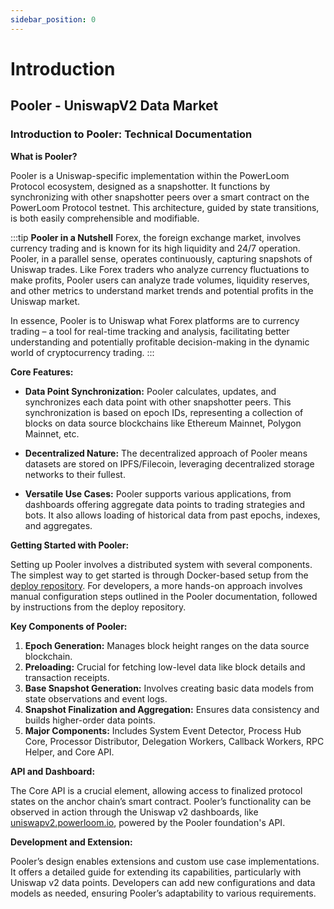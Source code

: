 ```yaml
---
sidebar_position: 0
---
```


# Introduction

## Pooler - UniswapV2 Data Market



### Introduction to Pooler: Technical Documentation

**What is Pooler?**

Pooler is a Uniswap-specific implementation within the PowerLoom Protocol ecosystem, designed as a snapshotter. It functions by synchronizing with other snapshotter peers over a smart contract on the PowerLoom Protocol testnet. This architecture, guided by state transitions, is both easily comprehensible and modifiable.

:::tip
**Pooler in a Nutshell**
Forex, the foreign exchange market, involves currency trading and is known for its high liquidity and 24/7 operation. Pooler, in a parallel sense, operates continuously, capturing snapshots of Uniswap trades. Like Forex traders who analyze currency fluctuations to make profits, Pooler users can analyze trade volumes, liquidity reserves, and other metrics to understand market trends and potential profits in the Uniswap market.

In essence, Pooler is to Uniswap what Forex platforms are to currency trading – a tool for real-time tracking and analysis, facilitating better understanding and potentially profitable decision-making in the dynamic world of cryptocurrency trading.
:::


**Core Features:**

- **Data Point Synchronization:** Pooler calculates, updates, and synchronizes each data point with other snapshotter peers. This synchronization is based on epoch IDs, representing a collection of blocks on data source blockchains like Ethereum Mainnet, Polygon Mainnet, etc.
  
- **Decentralized Nature:** The decentralized approach of Pooler means datasets are stored on IPFS/Filecoin, leveraging decentralized storage networks to their fullest.

- **Versatile Use Cases:** Pooler supports various applications, from dashboards offering aggregate data points to trading strategies and bots. It also allows loading of historical data from past epochs, indexes, and aggregates.

**Getting Started with Pooler:**

Setting up Pooler involves a distributed system with several components. The simplest way to get started is through Docker-based setup from the [deploy repository](https://github.com/PowerLoom/deploy). For developers, a more hands-on approach involves manual configuration steps outlined in the Pooler documentation, followed by instructions from the deploy repository.

**Key Components of Pooler:**

1. **Epoch Generation:** Manages block height ranges on the data source blockchain.
2. **Preloading:** Crucial for fetching low-level data like block details and transaction receipts.
3. **Base Snapshot Generation:** Involves creating basic data models from state observations and event logs.
4. **Snapshot Finalization and Aggregation:** Ensures data consistency and builds higher-order data points.
5. **Major Components:** Includes System Event Detector, Process Hub Core, Processor Distributor, Delegation Workers, Callback Workers, RPC Helper, and Core API.

**API and Dashboard:**

The Core API is a crucial element, allowing access to finalized protocol states on the anchor chain’s smart contract. Pooler’s functionality can be observed in action through the Uniswap v2 dashboards, like [uniswapv2.powerloom.io](https://uniswapv2.powerloom.io/), powered by the Pooler foundation's API.

**Development and Extension:**

Pooler’s design enables extensions and custom use case implementations. It offers a detailed guide for extending its capabilities, particularly with Uniswap v2 data points. Developers can add new configurations and data models as needed, ensuring Pooler’s adaptability to various requirements.
